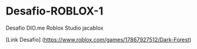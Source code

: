 # Desafio-ROBLOX-1
Desafio DIO.me Roblox Studio
jacablox

[Link Desafio] (https://www.roblox.com/games/17867927512/Dark-Forest)
